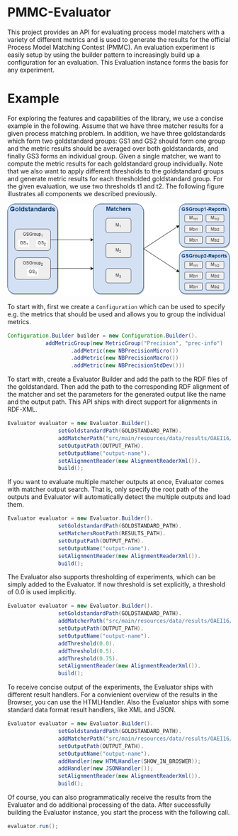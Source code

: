# PMMC-Evaluator
This project provides an API for evaluating process model matchers with a variety of different metrics
and is used to generate the results for the official Process Model Matching Contest (PMMC). An evaluation experiment
is easily setup by using the builder pattern to increasingly build up a configuration for an evaluation. This Evaluation
instance forms the basis for any experiment.

# Example

For exploring the features and capabilities of the library, we use a concise example in the following. Assume that we have three matcher results for a given process matching problem. In addition, we have three goldstandards which form two goldstandard groups: GS1 and GS2 should form one group and the metric results should be averaged over both goldstandards, and finally GS3 forms an individual group. Given a single matcher, we want to compute the metric results for each goldstandard group individually. Note that we also want to apply different thresholds to the goldstandard groups and generate metric results for each thresholded goldstandard group. For the given evaluation, we use two thresholds t1 and t2. The following figure illustrates all components we described previously. 

![alt tag](https://raw.githubusercontent.com/kristiankolthoff/PMMC-Evaluator/master/src/main/resources/images/overview.png)

To start with, first we create a `Configuration` which can be used to specify e.g. the metrics that should be used and allows you to group the individual metrics.

```java
Configuration.Builder builder = new Configuration.Builder().
			addMetricGroup(new MetricGroup("Precision", "prec-info")
					.addMetric(new NBPrecisionMicro())
					.addMetric(new NBPrecisionMacro())
					.addMetric(new NBPrecisionStdDev()))
```

To start with, create a Evaluator Builder and add the
path to the RDF files of the goldstandard. Then add the 
path to the corresponding RDF alignment of the matcher and
set the parameters for the generated output like the name and
the output path. This API ships with direct support for alignments
in RDF-XML.

```java
Evaluator evaluator = new Evaluator.Builder().
				setGoldstandardPath(GOLDSTANDARD_PATH).
				addMatcherPath("src/main/resources/data/results/OAEI16/AML-PM/").
				setOutputPath(OUTPUT_PATH).
				setOutputName("output-name").
				setAlignmentReader(new AlignmentReaderXml()).
				build();
```
If you want to evaluate multiple matcher outputs at once,
Evaluator comes with matcher output search. That is, only
specify the root path of the outputs and Evaluator will
automatically detect the multiple outputs and load them.



```java
Evaluator evaluator = new Evaluator.Builder().
				setGoldstandardPath(GOLDSTANDARD_PATH).
				setMatchersRootPath(RESULTS_PATH).
				setOutputPath(OUTPUT_PATH).
				setOutputName("output-name").
				setAlignmentReader(new AlignmentReaderXml()).
				build();
```

The Evaluator also supports thresholding of experiments, which can
be simply added to the Evaluator. If now threshold is set explicitly,
a threshold of 0.0 is used implicitly.

```java
Evaluator evaluator = new Evaluator.Builder().
				setGoldstandardPath(GOLDSTANDARD_PATH).
				addMatcherPath("src/main/resources/data/results/OAEI16/AML-PM/").
				setOutputPath(OUTPUT_PATH).
				setOutputName("output-name").
				addThreshold(0.0).
				addThreshold(0.5).
				addThreshold(0.75).
				setAlignmentReader(new AlignmentReaderXml()).
				build();
```

To receive concise output of the experiments,
the Evaluator ships with different result handlers.
For a convienient overview of the results in the Browser,
you can use the HTMLHandler. Also the Evaluator ships with
some standard data format result handlers, like XML and JSON.

```java
Evaluator evaluator = new Evaluator.Builder().
				setGoldstandardPath(GOLDSTANDARD_PATH).
				addMatcherPath("src/main/resources/data/results/OAEI16/AML-PM/").
				setOutputPath(OUTPUT_PATH).
				setOutputName("output-name").
				addHandler(new HTMLHandler(SHOW_IN_BROSWER));
				addHandler(new JSONHandler());
				setAlignmentReader(new AlignmentReaderXml()).
				build();
```

Of course, you can also programmatically receive the results 
from the Evaluator and do additional processing of the data.
After successfully building the Evaluator instance, you start
the process with the following call.

```java
evaluator.run();
```

